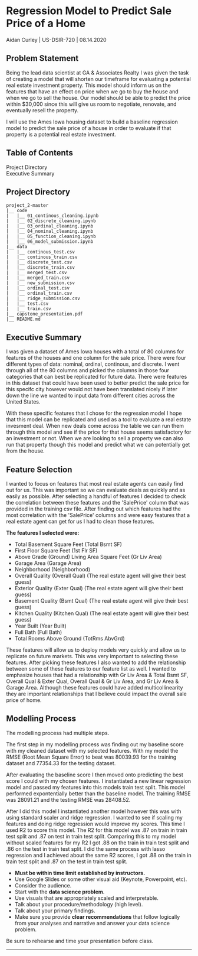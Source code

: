# Regression Model to Predict Sale Price of a Home

Aidan Curley | US-DSIR-720 | 08.14.2020

## Problem Statement  

Being the lead data scientist at GA & Associates Realty I was given the task of creating a model that will shorten our timeframe for evaluating a potential real estate investment property. This model should inform us on the features that have an effect on price when we go to buy the house and when we go to sell the house. Our model should be able to predict the price within \$30,000 since this will give us room to negotiate, renovate, and eventually resell the property. 

I will use the Ames Iowa housing dataset to build a baseline regression model to predict the sale price of a house in order to evaluate if that property is a potential real estate investment.

## Table of Contents

Project Directory  
Executive Summary  


## Project Directory
    
```
project_2-master   
|__ code       
|   |__ 01_continous_cleaning.ipynb  
|   |__ 02_discrete_cleaning.ipynb  
|   |__ 03_ordinal_cleaning.ipynb  
|   |__ 04_nominal_cleaning.ipynb  
|   |__ 05_function_cleaning.ipynb  
|   |__ 06_model_submission.ipynb 
|__ data  
|   |__ continous_test.csv  
|   |__ continous_train.csv  
|   |__ discrete_test.csv  
|   |__ discrete_train.csv  
|   |__ merged_test.csv  
|   |__ merged_train.csv  
|   |__ new_submission.csv  
|   |__ ordinal_test.csv  
|   |__ ordinal_train.csv  
|   |__ ridge_submission.csv   
|   |__ test.csv  
|   |__ train.csv  
|__ capstone_presentation.pdf  
|__ README.md  
```

## Executive Summary

I was given a dataset of Ames Iowa houses with a total of 80 columns for features of the houses and one column for the sale price. There were four different types of data: nominal, ordinal, continous, and discrete. I went through all of the 80 columns and picked the columns in those four categories that can best be replicated for future data. There were features in this dataset that could have been used to better predict the sale price for this specifc city however would not have been translated nicely if later down the line we wanted to input data from different cities across the United States.   

With these specific features that I chose for the regression model I hope that this model can be replicated and used as a tool to evaluate a real estate invesment deal. When new deals come across the table we can run them through this model and see if the price for that house seems satisfactory for an investment or not. When we are looking to sell a property we can also run that property though this model and predict what we can potentially get from the house.

## Feature Selection

I wanted to focus on features that most real estate agents can easily find out for us. This was important so we can evaluate deals as quickly and as easily as possible. After selecting a handful of features I decided to check the correlation between these features and the 'SalePrice' column that was provided in the training csv file. After finding out which features had the most correlation with the 'SalePrice' columns and were easy features that a real estate agent can get for us I had to clean those features.

**The features I selected were:**
- Total Basement Square Feet (Total Bsmt SF)
- First Floor Square Feet (1st Flr SF)
- Above Grade (Ground) Living Area Square Feet (Gr Liv Area)
- Garage Area (Garage Area)
- Neighborhood (Neighborhood)
- Overall Quality (Overall Qual) (The real estate agent will give their best guess)   
- Exterior Quality (Exter Qual) (The real estate agent will give their best guess)  
- Basement Quality (Bsmt Qual) (The real estate agent will give their best guess)  
- Kitchen Quality (Kitchen Qual) (The real estate agent will give their best guess)
- Year Built (Year Built)  
- Full Bath (Full Bath)  
- Total Rooms Above Ground (TotRms AbvGrd)  

These features will allow us to deploy models very quickly and allow us to replicate on future markets. This was very important to selecting these features. After picking these features I also wanted to add the relationship between some of these features to our feature list as well. I wanted to emphasize houses that had a relationship with Gr Liv Area & Total Bsmt SF, Overall Qual & Exter Qual, Overall Qual & Gr Liv Area, and Gr Liv Area & Garage Area. Although these features could have added multicollinearity they are important relationships that I believe could impact the overall sale price of home.  


## Modelling Process  

The modelling process had multiple steps.      

The first step in my modelling process was finding out my baseline score with my cleaned dataset with my selected features. With my model the RMSE (Root Mean Square Error) to beat was 80039.93 for the training dataset and 77354.33 for the testing dataset. 


After evaluating the baseline score I then moved onto predicting the best score I could with my chosen features. I instantiated a new linear regression model and passed my features into this models train test split. This model performed expontentially better than the baseline model. The training RMSE was 28091.21 and the testing RMSE was 28408.52. 

After I did this model I instantiated another model however this was with using standard scaler and ridge regression. I wanted to see if scaling my features and doing ridge regression would improve my scores. This time I used R2 to score this model. The R2 for this model was .87 on train in train test split and .87 on test in train test split. Comparing this to my model without scaled features for my R2 I got .88 on the train in train test split and .86 on the test in train test split. I did the same process with lasso regression and I achieved about the same R2 scores, I got .88 on the train in train test split and .87 on the test in train test split.



- **Must be within time limit established by instructors.**
- Use Google Slides or some other visual aid (Keynote, Powerpoint, etc).
- Consider the audience.
- Start with the **data science problem**.
- Use visuals that are appropriately scaled and interpretable.
- Talk about your procedure/methodology (high level).
- Talk about your primary findings.
- Make sure you provide **clear recommendations** that follow logically from your analyses and narrative and answer your data science problem.

Be sure to rehearse and time your presentation before class.

---



